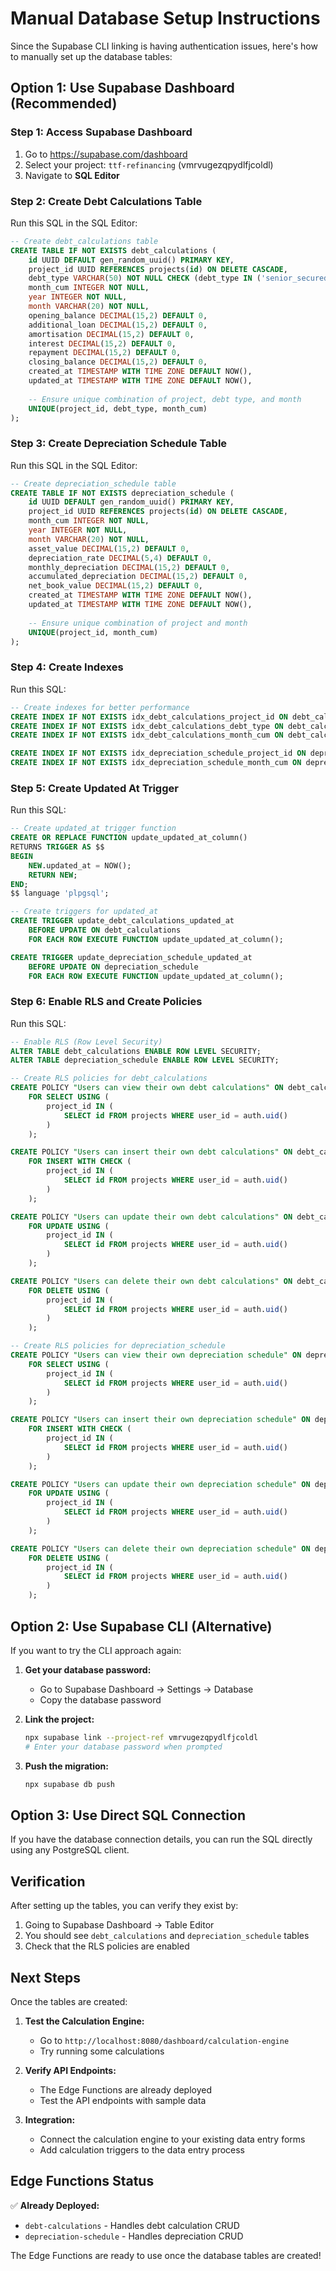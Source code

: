 # Manual Database Setup Instructions

Since the Supabase CLI linking is having authentication issues, here's how to manually set up the database tables:

## Option 1: Use Supabase Dashboard (Recommended)

### Step 1: Access Supabase Dashboard
1. Go to https://supabase.com/dashboard
2. Select your project: `ttf-refinancing` (vmrvugezqpydlfjcoldl)
3. Navigate to **SQL Editor**

### Step 2: Create Debt Calculations Table
Run this SQL in the SQL Editor:

```sql
-- Create debt_calculations table
CREATE TABLE IF NOT EXISTS debt_calculations (
    id UUID DEFAULT gen_random_uuid() PRIMARY KEY,
    project_id UUID REFERENCES projects(id) ON DELETE CASCADE,
    debt_type VARCHAR(50) NOT NULL CHECK (debt_type IN ('senior_secured', 'short_term')),
    month_cum INTEGER NOT NULL,
    year INTEGER NOT NULL,
    month VARCHAR(20) NOT NULL,
    opening_balance DECIMAL(15,2) DEFAULT 0,
    additional_loan DECIMAL(15,2) DEFAULT 0,
    amortisation DECIMAL(15,2) DEFAULT 0,
    interest DECIMAL(15,2) DEFAULT 0,
    repayment DECIMAL(15,2) DEFAULT 0,
    closing_balance DECIMAL(15,2) DEFAULT 0,
    created_at TIMESTAMP WITH TIME ZONE DEFAULT NOW(),
    updated_at TIMESTAMP WITH TIME ZONE DEFAULT NOW(),
    
    -- Ensure unique combination of project, debt type, and month
    UNIQUE(project_id, debt_type, month_cum)
);
```

### Step 3: Create Depreciation Schedule Table
Run this SQL in the SQL Editor:

```sql
-- Create depreciation_schedule table
CREATE TABLE IF NOT EXISTS depreciation_schedule (
    id UUID DEFAULT gen_random_uuid() PRIMARY KEY,
    project_id UUID REFERENCES projects(id) ON DELETE CASCADE,
    month_cum INTEGER NOT NULL,
    year INTEGER NOT NULL,
    month VARCHAR(20) NOT NULL,
    asset_value DECIMAL(15,2) DEFAULT 0,
    depreciation_rate DECIMAL(5,4) DEFAULT 0,
    monthly_depreciation DECIMAL(15,2) DEFAULT 0,
    accumulated_depreciation DECIMAL(15,2) DEFAULT 0,
    net_book_value DECIMAL(15,2) DEFAULT 0,
    created_at TIMESTAMP WITH TIME ZONE DEFAULT NOW(),
    updated_at TIMESTAMP WITH TIME ZONE DEFAULT NOW(),
    
    -- Ensure unique combination of project and month
    UNIQUE(project_id, month_cum)
);
```

### Step 4: Create Indexes
Run this SQL:

```sql
-- Create indexes for better performance
CREATE INDEX IF NOT EXISTS idx_debt_calculations_project_id ON debt_calculations(project_id);
CREATE INDEX IF NOT EXISTS idx_debt_calculations_debt_type ON debt_calculations(debt_type);
CREATE INDEX IF NOT EXISTS idx_debt_calculations_month_cum ON debt_calculations(month_cum);

CREATE INDEX IF NOT EXISTS idx_depreciation_schedule_project_id ON depreciation_schedule(project_id);
CREATE INDEX IF NOT EXISTS idx_depreciation_schedule_month_cum ON depreciation_schedule(month_cum);
```

### Step 5: Create Updated At Trigger
Run this SQL:

```sql
-- Create updated_at trigger function
CREATE OR REPLACE FUNCTION update_updated_at_column()
RETURNS TRIGGER AS $$
BEGIN
    NEW.updated_at = NOW();
    RETURN NEW;
END;
$$ language 'plpgsql';

-- Create triggers for updated_at
CREATE TRIGGER update_debt_calculations_updated_at 
    BEFORE UPDATE ON debt_calculations 
    FOR EACH ROW EXECUTE FUNCTION update_updated_at_column();

CREATE TRIGGER update_depreciation_schedule_updated_at 
    BEFORE UPDATE ON depreciation_schedule 
    FOR EACH ROW EXECUTE FUNCTION update_updated_at_column();
```

### Step 6: Enable RLS and Create Policies
Run this SQL:

```sql
-- Enable RLS (Row Level Security)
ALTER TABLE debt_calculations ENABLE ROW LEVEL SECURITY;
ALTER TABLE depreciation_schedule ENABLE ROW LEVEL SECURITY;

-- Create RLS policies for debt_calculations
CREATE POLICY "Users can view their own debt calculations" ON debt_calculations
    FOR SELECT USING (
        project_id IN (
            SELECT id FROM projects WHERE user_id = auth.uid()
        )
    );

CREATE POLICY "Users can insert their own debt calculations" ON debt_calculations
    FOR INSERT WITH CHECK (
        project_id IN (
            SELECT id FROM projects WHERE user_id = auth.uid()
        )
    );

CREATE POLICY "Users can update their own debt calculations" ON debt_calculations
    FOR UPDATE USING (
        project_id IN (
            SELECT id FROM projects WHERE user_id = auth.uid()
        )
    );

CREATE POLICY "Users can delete their own debt calculations" ON debt_calculations
    FOR DELETE USING (
        project_id IN (
            SELECT id FROM projects WHERE user_id = auth.uid()
        )
    );

-- Create RLS policies for depreciation_schedule
CREATE POLICY "Users can view their own depreciation schedule" ON depreciation_schedule
    FOR SELECT USING (
        project_id IN (
            SELECT id FROM projects WHERE user_id = auth.uid()
        )
    );

CREATE POLICY "Users can insert their own depreciation schedule" ON depreciation_schedule
    FOR INSERT WITH CHECK (
        project_id IN (
            SELECT id FROM projects WHERE user_id = auth.uid()
        )
    );

CREATE POLICY "Users can update their own depreciation schedule" ON depreciation_schedule
    FOR UPDATE USING (
        project_id IN (
            SELECT id FROM projects WHERE user_id = auth.uid()
        )
    );

CREATE POLICY "Users can delete their own depreciation schedule" ON depreciation_schedule
    FOR DELETE USING (
        project_id IN (
            SELECT id FROM projects WHERE user_id = auth.uid()
        )
    );
```

## Option 2: Use Supabase CLI (Alternative)

If you want to try the CLI approach again:

1. **Get your database password:**
   - Go to Supabase Dashboard → Settings → Database
   - Copy the database password

2. **Link the project:**
   ```bash
   npx supabase link --project-ref vmrvugezqpydlfjcoldl
   # Enter your database password when prompted
   ```

3. **Push the migration:**
   ```bash
   npx supabase db push
   ```

## Option 3: Use Direct SQL Connection

If you have the database connection details, you can run the SQL directly using any PostgreSQL client.

## Verification

After setting up the tables, you can verify they exist by:

1. Going to Supabase Dashboard → Table Editor
2. You should see `debt_calculations` and `depreciation_schedule` tables
3. Check that the RLS policies are enabled

## Next Steps

Once the tables are created:

1. **Test the Calculation Engine:**
   - Go to `http://localhost:8080/dashboard/calculation-engine`
   - Try running some calculations

2. **Verify API Endpoints:**
   - The Edge Functions are already deployed
   - Test the API endpoints with sample data

3. **Integration:**
   - Connect the calculation engine to your existing data entry forms
   - Add calculation triggers to the data entry process

## Edge Functions Status

✅ **Already Deployed:**
- `debt-calculations` - Handles debt calculation CRUD
- `depreciation-schedule` - Handles depreciation CRUD

The Edge Functions are ready to use once the database tables are created! 